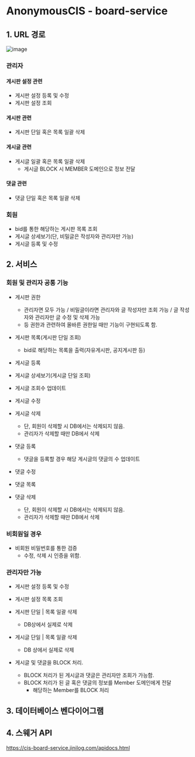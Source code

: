 # AnonymousCIS - board-service
## 1. URL 경로
![image](https://github.com/user-attachments/assets/6011af4f-6e07-4c74-8455-4debff5ef868)

### 관리자
#### 게시판 설정 관련
- 게시판 설정 등록 및 수정
- 게시판 설정 조회


#### 게시판 관련
- 게시판 단일 혹은 목록 일괄 삭제


#### 게시글 관련
- 게시글 일괄 혹은 목록 일괄 삭제
  - 게시글 BLOCK 시 MEMBER 도메인으로 정보 전달


#### 댓글 관련
- 댓글 단일 혹은 목록 일괄 삭제


### 회원
- bid를 통한 해당하는 게시판 목록 조회
- 게시글 상세보기(단, 비밀글은 작성자와 관리자만 가능)
- 게시글 등록 및 수정

## 2. 서비스
### 회원 및 관리자 공통 기능

- 게시판 권한
  - 관리자면 모두 가능 / 비밀글이라면 관리자와 글 작성자만 조회 가능 / 글 작성자와 관리자만 글 수정 및 삭제 가능
  - 등 권한과 관련하여 올바른 권한일 때만 기능이 구현되도록 함.



- 게시판 목록(게시판 단일 조회)
    - bid로 해당하는 목록을 출력(자유게시판, 공지게시판 등)


- 게시글 등록


- 게시글 상세보기(게시글 단일 조회)


- 게시글 조회수 업데이트


- 게시글 수정


- 게시글 삭제
  - 단, 회원이 삭제할 시 DB에서는 삭제되지 않음.
  - 관리자가 삭제할 때만 DB에서 삭제


- 댓글 등록
  - 댓글을 등록할 경우 해당 게시글의 댓글의 수 업데이트


- 댓글 수정


- 댓글 목록


- 댓글 삭제
  - 단, 회원이 삭제할 시 DB에서는 삭제되지 않음.
  - 관리자가 삭제할 때만 DB에서 삭제


### 비회원일 경우
- 비회원 비밀번호를 통한 검증
  - 수정, 삭제 시 인증을 위함.


### 관리자만 가능
- 게시판 설정 등록 및 수정


- 게시판 설정 목록 조회


- 게시판 단일 | 목록 일괄 삭제
  - DB상에서 실제로 삭제


- 게시글 단일 | 목록 일괄 삭제
  - DB 상에서 실제로 삭제


- 게시글 및 댓글을 BLOCK 처리.
  - BLOCK 처리가 된 게시글과 댓글은 관리자만 조회가 가능함.
  - BLOCK 처리가 된 글 혹은 댓글의 정보를 Member 도메인에게 전달
    - 해당하는 Member를 BLOCK 처리


## 3. 데이터베이스 벤다이어그램



## 4. 스웨거 API
https://cis-board-service.jinilog.com/apidocs.html